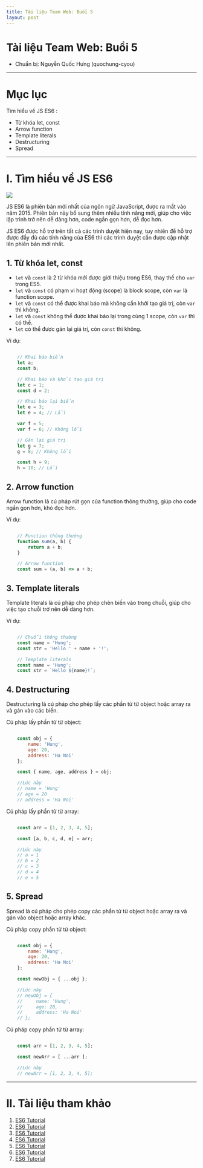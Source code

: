 ```yaml
---
title: Tài liệu Team Web: Buổi 5
layout: post
---
```




# Tài liệu Team Web: Buổi 5

- Chuẩn bị: Nguyễn Quốc Hưng (quochung-cyou)

---

# Mục lục
Tìm hiểu về JS ES6 :
- Từ khóa let, const
- Arrow function
- Template literals
- Destructuring
- Spread

---

# I. Tìm hiểu về JS ES6

![](https://miro.medium.com/v2/resize:fit:840/1*8nfBRAssY0DuETYwdwyqqw.png)

JS ES6 là phiên bản mới nhất của ngôn ngữ JavaScript, được ra mắt vào năm 2015. Phiên bản này bổ sung thêm nhiều tính năng mới, giúp cho việc lập trình trở nên dễ dàng hơn, code ngắn gọn hơn, dễ đọc hơn.

JS ES6 được hỗ trợ trên tất cả các trình duyệt hiện nay, tuy nhiên để hỗ trợ được đầy đủ các tính năng của ES6 thì các trình duyệt cần được cập nhật lên phiên bản mới nhất.


## 1. Từ khóa let, const

- `let` và `const` là 2 từ khóa mới được giới thiệu trong ES6, thay thế cho `var` trong ES5.
- `let` và `const` có phạm vi hoạt động (scope) là block scope, còn `var` là function scope.
- `let` và `const` có thể được khai báo mà không cần khởi tạo giá trị, còn `var` thì không.
- `let` và `const` không thể được khai báo lại trong cùng 1 scope, còn `var` thì có thể.
- `let` có thể được gán lại giá trị, còn `const` thì không.

Ví dụ:
    
``` javascript

    // Khai báo biến
    let a;
    const b;

    // Khai báo và khởi tạo giá trị
    let c = 1;
    const d = 2;

    // Khai báo lại biến
    let e = 3;
    let e = 4; // Lỗi

    var f = 5;
    var f = 6; // Không lỗi

    // Gán lại giá trị
    let g = 7;  
    g = 8; // Không lỗi

    const h = 9;
    h = 10; // Lỗi

```

## 2. Arrow function

Arrow function là cú pháp rút gọn của function thông thường, giúp cho code ngắn gọn hơn, khó đọc hơn.

Ví dụ:

``` javascript

    // Function thông thường
    function sum(a, b) {
        return a + b;
    }

    // Arrow function
    const sum = (a, b) => a + b;

```

## 3. Template literals

Template literals là cú pháp cho phép chèn biến vào trong chuỗi, giúp cho việc tạo chuỗi trở nên dễ dàng hơn.

Ví dụ:

``` javascript

    // Chuỗi thông thường
    const name = 'Hung';
    const str = 'Hello ' + name + '!';

    // Template literals
    const name = 'Hung';
    const str = `Hello ${name}!`;

```

## 4. Destructuring

Destructuring là cú pháp cho phép lấy các phần tử từ object hoặc array ra và gán vào các biến.

Cú pháp lấy phần tử từ object:

``` javascript

    const obj = {
        name: 'Hung',
        age: 20,
        address: 'Ha Noi'
    };

    const { name, age, address } = obj;

    //Lúc này
    // name = 'Hung'
    // age = 20
    // address = 'Ha Noi'

```

Cú pháp lấy phần tử từ array:

``` javascript

    const arr = [1, 2, 3, 4, 5];

    const [a, b, c, d, e] = arr;

    //Lúc này
    // a = 1
    // b = 2
    // c = 3
    // d = 4
    // e = 5

```

## 5. Spread

Spread là cú pháp cho phép copy các phần tử từ object hoặc array ra và gán vào object hoặc array khác.

Cú pháp copy phần tử từ object:

``` javascript

    const obj = {
        name: 'Hung',
        age: 20,
        address: 'Ha Noi'
    };

    const newObj = { ...obj };

    //Lúc này
    // newObj = {
    //     name: 'Hung',
    //     age: 20,
    //     address: 'Ha Noi'
    // };

```

Cú pháp copy phần tử từ array:

``` javascript

    const arr = [1, 2, 3, 4, 5];

    const newArr = [ ...arr ];

    //Lúc này
    // newArr = [1, 2, 3, 4, 5];

```

---

# II. Tài liệu tham khảo

1. [ES6 Tutorial](https://www.javascripttutorial.net/es6/)
2. [ES6 Tutorial](https://www.tutorialspoint.com/es6/index.htm)
3. [ES6 Tutorial](https://www.javatpoint.com/es6-tutorial)
4. [ES6 Tutorial](https://www.w3schools.com/js/js_es6.asp)
5. [ES6 Tutorial](https://www.geeksforgeeks.org/es6-tutorial/)
6. [ES6 Tutorial](https://www.tutorialsteacher.com/es6)
7. [ES6 Tutorial](https://www.freecodecamp.org/news/write-less-do-more-with-javascript-es6-5fd4a8e50ee2/)






